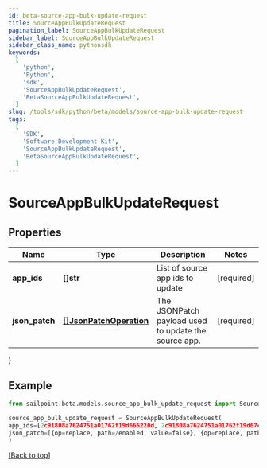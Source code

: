 ```yaml
---
id: beta-source-app-bulk-update-request
title: SourceAppBulkUpdateRequest
pagination_label: SourceAppBulkUpdateRequest
sidebar_label: SourceAppBulkUpdateRequest
sidebar_class_name: pythonsdk
keywords:
  [
    'python',
    'Python',
    'sdk',
    'SourceAppBulkUpdateRequest',
    'BetaSourceAppBulkUpdateRequest',
  ]
slug: /tools/sdk/python/beta/models/source-app-bulk-update-request
tags:
  [
    'SDK',
    'Software Development Kit',
    'SourceAppBulkUpdateRequest',
    'BetaSourceAppBulkUpdateRequest',
  ]
---
```


# SourceAppBulkUpdateRequest

## Properties

| Name | Type | Description | Notes |
| --- | --- | --- | --- |
| **app_ids** | **[]str** | List of source app ids to update | [required] |
| **json_patch** | [**[]JsonPatchOperation**](json-patch-operation) | The JSONPatch payload used to update the source app. | [required] |

}

## Example

```python
from sailpoint.beta.models.source_app_bulk_update_request import SourceAppBulkUpdateRequest

source_app_bulk_update_request = SourceAppBulkUpdateRequest(
app_ids=[2c91808a7624751a01762f19d665220d, 2c91808a7624751a01762f19d67c220e, 2c91808a7624751a01762f19d692220f],
json_patch=[{op=replace, path=/enabled, value=false}, {op=replace, path=/matchAllAccounts, value=false}]
)

```

[[Back to top]](#)
